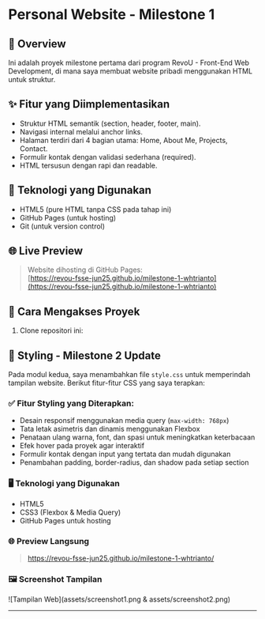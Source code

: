# Personal Website - Milestone 1

## 📄 Overview

Ini adalah proyek milestone pertama dari program RevoU - Front-End Web Development, di mana saya membuat website pribadi menggunakan HTML untuk struktur.

## ✨ Fitur yang Diimplementasikan

- Struktur HTML semantik (section, header, footer, main).
- Navigasi internal melalui anchor links.
- Halaman terdiri dari 4 bagian utama: Home, About Me, Projects, Contact.
- Formulir kontak dengan validasi sederhana (required).
- HTML tersusun dengan rapi dan readable.

## 🧰 Teknologi yang Digunakan

- HTML5 (pure HTML tanpa CSS pada tahap ini)
- GitHub Pages (untuk hosting)
- Git (untuk version control)

## 🌐 Live Preview

> Website dihosting di GitHub Pages:  
> [https://revou-fsse-jun25.github.io/milestone-1-whtrianto](https://revou-fsse-jun25.github.io/milestone-1-whtrianto)

## 📁 Cara Mengakses Proyek

1. Clone repositori ini:

## 🎨 Styling - Milestone 2 Update

Pada modul kedua, saya menambahkan file `style.css` untuk memperindah tampilan website. Berikut fitur-fitur CSS yang saya terapkan:

### ✅ Fitur Styling yang Diterapkan:

- Desain responsif menggunakan media query (`max-width: 768px`)
- Tata letak asimetris dan dinamis menggunakan Flexbox
- Penataan ulang warna, font, dan spasi untuk meningkatkan keterbacaan
- Efek hover pada proyek agar interaktif
- Formulir kontak dengan input yang tertata dan mudah digunakan
- Penambahan padding, border-radius, dan shadow pada setiap section

### 🖥️ Teknologi yang Digunakan

- HTML5
- CSS3 (Flexbox & Media Query)
- GitHub Pages untuk hosting

### 🌐 Preview Langsung

> https://revou-fsse-jun25.github.io/milestone-1-whtrianto/

### 🖼️ Screenshot Tampilan

![Tampilan Web](assets/screenshot1.png & assets/screenshot2.png)

---

